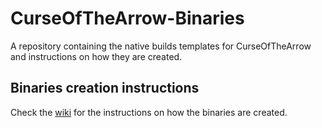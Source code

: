 # CurseOfTheArrow-Binaries
A repository containing the native builds templates for CurseOfTheArrow and instructions on how they are created.

## Binaries creation instructions
Check the [wiki](https://github.com/RexcellentGames/CurseOfTheArrow-Binaries/wiki) for the instructions on how the binaries are created.